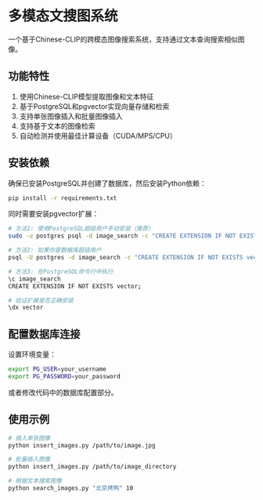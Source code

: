 # 多模态文搜图系统

一个基于Chinese-CLIP的跨模态图像搜索系统，支持通过文本查询搜索相似图像。

## 功能特性

1. 使用Chinese-CLIP模型提取图像和文本特征
2. 基于PostgreSQL和pgvector实现向量存储和检索
3. 支持单张图像插入和批量图像插入
4. 支持基于文本的图像检索
5. 自动检测并使用最佳计算设备（CUDA/MPS/CPU）

## 安装依赖

确保已安装PostgreSQL并创建了数据库，然后安装Python依赖：

```bash
pip install -r requirements.txt
```

同时需要安装pgvector扩展：

```bash
# 方法1: 使用PostgreSQL超级用户手动安装（推荐）
sudo -u postgres psql -d image_search -c "CREATE EXTENSION IF NOT EXISTS vector;"

# 方法2: 如果你是数据库超级用户
psql -U postgres -d image_search -c "CREATE EXTENSION IF NOT EXISTS vector;"

# 方法3: 在PostgreSQL命令行中执行
\c image_search
CREATE EXTENSION IF NOT EXISTS vector;

# 验证扩展是否正确安装
\dx vector
```

## 配置数据库连接

设置环境变量：

```bash
export PG_USER=your_username
export PG_PASSWORD=your_password
```

或者修改代码中的数据库配置部分。

## 使用示例

```bash
# 插入单张图像
python insert_images.py /path/to/image.jpg

# 批量插入图像
python insert_images.py /path/to/image_directory

# 根据文本搜索图像
python search_images.py "北京烤鸭" 10
```